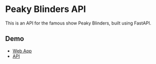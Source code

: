 # Peaky Blinders API

This is an API for the famous show Peaky Blinders, built using FastAPI.

## Demo

- [Web App](https://example.com)
- [API](https://example.com)

